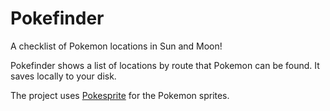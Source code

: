 # Pokefinder
A checklist of Pokemon locations in Sun and Moon!

Pokefinder shows a list of locations by route that Pokemon can be found. It saves locally to your disk.

The project uses [Pokesprite](https://github.com/msikma/pokesprite) for the Pokemon sprites.
